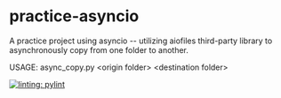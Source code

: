 # practice-asyncio
A practice project using asyncio -- utilizing aiofiles third-party library to asynchronously copy from one folder to another.

USAGE: async_copy.py &lt;origin folder&gt; &lt;destination folder&gt;

[![linting: pylint](https://img.shields.io/badge/linting-pylint-yellowgreen)](https://github.com/pylint-dev/pylint)